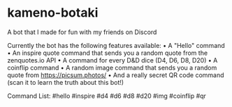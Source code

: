 # kameno-botaki
A bot that I made for fun with my friends on Discord

Currently the bot has the following features available:
  • A "Hello" command
  • An inspire quote command that sends you a random quote from the zenquotes.io API
  • A command for every D&D dice (D4, D6, D8, D20)
  • A coinflip command
  • A random image command that sends you a random quote from https://picsum.photos/
  • And a really secret QR code command (scan it to learn the truth about this bot!)

Command List:
  #hello
  #inspire
  #d4
  #d6
  #d8
  #d20
  #img
  #coinflip
  #qr
